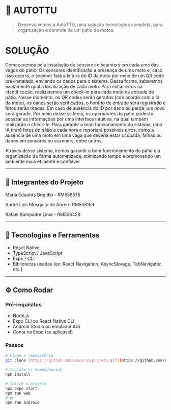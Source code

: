 # 📱 AUTOTTU

> Desenvolvemos a AutoTTU, uma solução tecnológica completa, para organização e controle de um pátio de motos.

# SOLUÇÃO

Começaremos pela instalação de sensores e scanners em cada uma das vagas do pátio. 
Os sensores identificarão a presença de uma moto e, caso isso ocorra, o scanner fará a leitura do ID da moto por meio de um QR code pré-instalado, enviando os dados para o sistema. Dessa forma, saberemos exatamente qual a localização de cada moto.
Para evitar erros na identificação, realizaremos um check-in para cada moto na entrada do pátio. Nesse momento, os QR codes serão gerados (cde acordo com o id da moto), os danos serão verificados, o horário de entrada será registrado e fotos serão tiradas. Em caso de ausência do ID por dano ou perda, um novo será gerado.
Por meio desse sistema, os operadores do pátio poderão acessar as informações por uma interface intuitiva, na qual também realizarão o check-in.
Para garantir o bom funcionamento do sistema, uma IA tirará fotos do pátio a cada hora e reportará possíveis erros, como a ausência de uma moto em uma vaga que deveria estar ocupada, falhas ou danos em sensores ou scanners, entre outros.

Atráves desse sistema, iremos garantir o bom funcionamento do pátio e a organização de forma automatizada, otimizando tempo e promovendo um ambiente mais eficiente e confiável

---

## 🧪 Integrantes do Projeto

Maria Eduarda Brigidio - RM558575 

André Luís Mesquita de Abreu- RM558159

Rafael Bompadre Lima - RM556459

---

## 🚀 Tecnologias e Ferramentas

- React Native
- TypeScript / JavaScript
- Expo / CLI
- Bibliotecas usadas (ex: React Navigation, AsyncStorage, TabNavigator, etc.)


---

## ⚙️ Como Rodar

### Pré-requisitos

- Node.js
- Expo CLI ou React Native CLI
- Android Studio ou emulador iOS
- Conta na Expo (se aplicável)

### Passos

```bash
# Clone o repositório
git clone [https://github.com/usuario/projeto.git](https://github.com/dudabrigidio/Autottu.git)

# Instale as dependências
npm install

# Inicie o projeto
npx expo start
npm run web
# ou
npm run android
